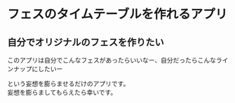 # フェスのタイムテーブルを作れるアプリ

## 自分でオリジナルのフェスを作りたい  
このアプリは自分でこんなフェスがあったらいいなー、自分だったらこんなラインナップにしたいー  

という妄想を膨らませるだけのアプリです。  
妄想を膨らましてもらえたら幸いです。
